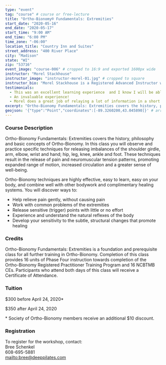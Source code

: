 ```yaml
---
type: "event"
tag: "course" # course or free-lecture
title: "Ortho-Bionomy® Fundamentals: Extremities"
start_date: "2020-05-16"
end_date: "2020-05-17"
start_time: "9:00 AM"
end_time: "6:00 PM"
time_zone: "-06:00"
location_title: "Country Inn and Suites"
street_address: "400 River Place"
city: "Madison"
state: "WI"
zip: "53716"
event_image: "course-006" # cropped to 16:9 and exported 1600px wide
instructor: "Morel Stackhouse"
instructor_image: "instructor-morel-01.jpg" # cropped to square
instructor_bio: "Morel Stackhouse is a Registered Advanced Instructor with the Society of Ortho-Bionomy International. She began her study of Ortho-Bionomy in 1984 and was fortunate to have studied with Arthur Lincoln Pauls D.O., the system's Founder. Morel has been teaching throughout the US since 1989. She enjoys introducing this bodywork system to others and working with students to develop their skill and confidence as they grow with the work. She is approved by the National Certification Board for Therapeutic Massage and Bodywork (NCBTMB) as a Continuing Education Approved Provider."
testimonials:
  - This was an excellent learning experience  and I know I will be able to incorporate this into my practice.
  - An invaluable experience!
  - Morel does a great job of relaying a lot of information in a short time in an enjoyable manner.
excerpt: "Ortho-Bionomy Fundamentals: Extremities covers the history, philosophy and basic concepts of Ortho-Bionomy. In this class you will observe and practice specific techniques for releasing imbalances of the shoulder girdle, arm, elbow, wrist and hand; hip, leg, knee, ankle and foot. These techniques result in the release of pain and neuromuscular tension patterns, promoting expanded range of motion, increased circulation and a greater sense of well-being."
geojson: '{"type":"Point","coordinates":[-89.3260200,43.045890]}' # array format: [lon, lat]
---
```


### Course Description

Ortho-Bionomy Fundamentals: Extremities covers the history, philosophy and basic concepts of Ortho-Bionomy. In this class you will observe and practice specific techniques for releasing imbalances of the shoulder girdle, arm, elbow, wrist and hand; hip, leg, knee, ankle and foot. These techniques result in the release of pain and neuromuscular tension patterns, promoting expanded range of motion, increased circulation and a greater sense of well-being.

Ortho-Bionomy techniques are highly effective, easy to learn, easy on your body, and combine well with other bodywork and complimentary healing systems. You will discover ways to:

 - Help relieve pain gently, without causing pain
 - Work with common problems of the extremities
 - Release sensitive (trigger) points with little or no effort
 - Experience and understand the natural reflexes of the body
 - Develop your sensitivity to the subtle, structural changes that promote healing

### Credits

Ortho-Bionomy Fundamentals: Extremities is a foundation and prerequisite class for all further training in Ortho-Bionomy. Completion of this class provides 16 units of Phase Four instruction towards completion of the Ortho-Bionomy Registered Practitioner Training Program and 16 NCBTMB CEs. Participants who attend both days of this class will receive a Certificate of Attendance.

### Tuition

$300 before April 24, 2020&ast;

$350 after April 24, 2020

&ast; Society of Ortho-Bionomy members receive an additional $10 discount.

### Registration

To register for the workshop, contact:  
Bree Schenkel  
608-695-5881  
[mailto:bree@deeppilates.com](bree@deeppilates.com)
